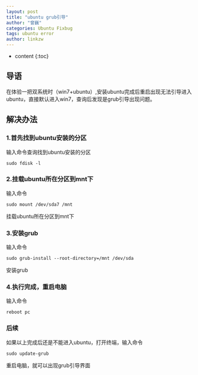 ```yaml
---
layout: post
title: "ubuntu grub引导"
author: "曾巍"
categories: Ubuntu Fixbug
tags: ubuntu error
author: linkzw
---
```


* content
{:toc}

## 导语

在体验一把双系统时（win7+ubuntu）,安装ubuntu完成后重启出现无法引导进入ubuntu，直接默认进入win7，查询后发现是grub引导出现问题。   

## 解决办法

### 1.首先找到ubuntu安装的分区

输入命令查询找到ubuntu安装的分区  

	sudo fdisk -l


### 2.挂载ubuntu所在分区到mnt下

输入命令  

	sudo mount /dev/sda7 /mnt

挂载ubuntu所在分区到mnt下  

### 3.安装grub

输入命令  

	sudo grub-install --root-directory=/mnt /dev/sda

安装grub  

### 4.执行完成，重启电脑

输入命令  

	reboot pc

### 后续

如果以上完成后还是不能进入ubuntu，打开终端，输入命令

	sudo update-grub

重启电脑，就可以出现grub引导界面
